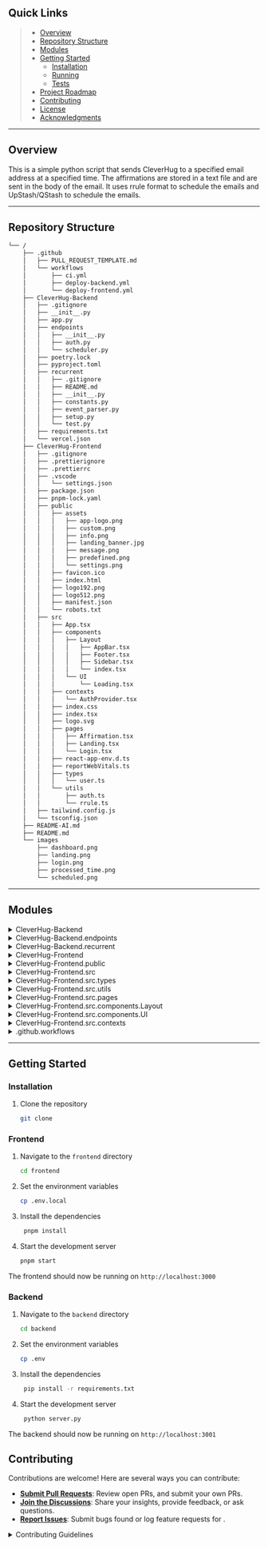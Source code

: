 ## Quick Links

> - [ Overview](#-overview)
> - [ Repository Structure](#-repository-structure)
> - [ Modules](#-modules)
> - [ Getting Started](#-getting-started)
>   - [ Installation](#-installation)
>   - [ Running ](#-running-)
>   - [ Tests](#-tests)
> - [ Project Roadmap](#-project-roadmap)
> - [ Contributing](#-contributing)
> - [ License](#-license)
> - [ Acknowledgments](#-acknowledgments)

---

## Overview

This is a simple python script that sends CleverHug to a specified email address at a specified time. The affirmations are stored in a text file and are sent in the body of the email. It uses rrule format to schedule the emails and UpStash/QStash to schedule the emails.

---

## Repository Structure

```sh
└── /
    ├── .github
    │   ├── PULL_REQUEST_TEMPLATE.md
    │   └── workflows
    │       ├── ci.yml
    │       ├── deploy-backend.yml
    │       └── deploy-frontend.yml
    ├── CleverHug-Backend
    │   ├── .gitignore
    │   ├── __init__.py
    │   ├── app.py
    │   ├── endpoints
    │   │   ├── __init__.py
    │   │   ├── auth.py
    │   │   └── scheduler.py
    │   ├── poetry.lock
    │   ├── pyproject.toml
    │   ├── recurrent
    │   │   ├── .gitignore
    │   │   ├── README.md
    │   │   ├── __init__.py
    │   │   ├── constants.py
    │   │   ├── event_parser.py
    │   │   ├── setup.py
    │   │   └── test.py
    │   ├── requirements.txt
    │   └── vercel.json
    ├── CleverHug-Frontend
    │   ├── .gitignore
    │   ├── .prettierignore
    │   ├── .prettierrc
    │   ├── .vscode
    │   │   └── settings.json
    │   ├── package.json
    │   ├── pnpm-lock.yaml
    │   ├── public
    │   │   ├── assets
    │   │   │   ├── app-logo.png
    │   │   │   ├── custom.png
    │   │   │   ├── info.png
    │   │   │   ├── landing_banner.jpg
    │   │   │   ├── message.png
    │   │   │   ├── predefined.png
    │   │   │   └── settings.png
    │   │   ├── favicon.ico
    │   │   ├── index.html
    │   │   ├── logo192.png
    │   │   ├── logo512.png
    │   │   ├── manifest.json
    │   │   └── robots.txt
    │   ├── src
    │   │   ├── App.tsx
    │   │   ├── components
    │   │   │   ├── Layout
    │   │   │   │   ├── AppBar.tsx
    │   │   │   │   ├── Footer.tsx
    │   │   │   │   ├── Sidebar.tsx
    │   │   │   │   └── index.tsx
    │   │   │   └── UI
    │   │   │       └── Loading.tsx
    │   │   ├── contexts
    │   │   │   └── AuthProvider.tsx
    │   │   ├── index.css
    │   │   ├── index.tsx
    │   │   ├── logo.svg
    │   │   ├── pages
    │   │   │   ├── Affirmation.tsx
    │   │   │   ├── Landing.tsx
    │   │   │   └── Login.tsx
    │   │   ├── react-app-env.d.ts
    │   │   ├── reportWebVitals.ts
    │   │   ├── types
    │   │   │   └── user.ts
    │   │   └── utils
    │   │       ├── auth.ts
    │   │       └── rrule.ts
    │   ├── tailwind.config.js
    │   └── tsconfig.json
    ├── README-AI.md
    ├── README.md
    └── images
        ├── dashboard.png
        ├── landing.png
        ├── login.png
        ├── processed_time.png
        └── scheduled.png
```

---

## Modules

<details closed><summary>CleverHug-Backend</summary>

| File                                                                                                     | Summary                                                      |
| -------------------------------------------------------------------------------------------------------- | ------------------------------------------------------------ |
| [poetry.lock](https://github.com/pratyush1712/cleverHug/blob/master/CleverHug-Backend/poetry.lock)       | HTTP error 401 for prompt `CleverHug-Backend/poetry.lock`    |
| [pyproject.toml](https://github.com/pratyush1712/cleverHug/blob/master/CleverHug-Backend/pyproject.toml) | HTTP error 401 for prompt `CleverHug-Backend/pyproject.toml` |
| [app.py](https://github.com/pratyush1712/cleverHug/blob/master/CleverHug-Backend/app.py)                 | HTTP error 401 for prompt `CleverHug-Backend/app.py`         |
| [vercel.json](https://github.com/pratyush1712/cleverHug/blob/master/CleverHug-Backend/vercel.json)       | HTTP error 401 for prompt `CleverHug-Backend/vercel.json`    |

</details>

<details closed><summary>CleverHug-Backend.endpoints</summary>

| File                                                                                                           | Summary                                                              |
| -------------------------------------------------------------------------------------------------------------- | -------------------------------------------------------------------- |
| [scheduler.py](https://github.com/pratyush1712/cleverHug/blob/master/CleverHug-Backend/endpoints/scheduler.py) | HTTP error 401 for prompt `CleverHug-Backend/endpoints/scheduler.py` |
| [auth.py](https://github.com/pratyush1712/cleverHug/blob/master/CleverHug-Backend/endpoints/auth.py)           | HTTP error 401 for prompt `CleverHug-Backend/endpoints/auth.py`      |

</details>

<details closed><summary>CleverHug-Backend.recurrent</summary>

| File                                                                                                                 | Summary                                                                 |
| -------------------------------------------------------------------------------------------------------------------- | ----------------------------------------------------------------------- |
| [setup.py](https://github.com/pratyush1712/cleverHug/blob/master/CleverHug-Backend/recurrent/setup.py)               | HTTP error 401 for prompt `CleverHug-Backend/recurrent/setup.py`        |
| [event_parser.py](https://github.com/pratyush1712/cleverHug/blob/master/CleverHug-Backend/recurrent/event_parser.py) | HTTP error 401 for prompt `CleverHug-Backend/recurrent/event_parser.py` |
| [constants.py](https://github.com/pratyush1712/cleverHug/blob/master/CleverHug-Backend/recurrent/constants.py)       | HTTP error 401 for prompt `CleverHug-Backend/recurrent/constants.py`    |
| [test.py](https://github.com/pratyush1712/cleverHug/blob/master/CleverHug-Backend/recurrent/test.py)                 | HTTP error 401 for prompt `CleverHug-Backend/recurrent/test.py`         |

</details>

<details closed><summary>CleverHug-Frontend</summary>

| File                                                                                                              | Summary                                                           |
| ----------------------------------------------------------------------------------------------------------------- | ----------------------------------------------------------------- |
| [.prettierignore](https://github.com/pratyush1712/cleverHug/blob/master/CleverHug-Frontend/.prettierignore)       | HTTP error 401 for prompt `CleverHug-Frontend/.prettierignore`    |
| [tsconfig.json](https://github.com/pratyush1712/cleverHug/blob/master/CleverHug-Frontend/tsconfig.json)           | HTTP error 401 for prompt `CleverHug-Frontend/tsconfig.json`      |
| [package.json](https://github.com/pratyush1712/cleverHug/blob/master/CleverHug-Frontend/package.json)             | HTTP error 401 for prompt `CleverHug-Frontend/package.json`       |
| [tailwind.config.js](https://github.com/pratyush1712/cleverHug/blob/master/CleverHug-Frontend/tailwind.config.js) | HTTP error 401 for prompt `CleverHug-Frontend/tailwind.config.js` |
| [pnpm-lock.yaml](https://github.com/pratyush1712/cleverHug/blob/master/CleverHug-Frontend/pnpm-lock.yaml)         | HTTP error 401 for prompt `CleverHug-Frontend/pnpm-lock.yaml`     |

</details>

<details closed><summary>CleverHug-Frontend.public</summary>

| File                                                                                                           | Summary                                                             |
| -------------------------------------------------------------------------------------------------------------- | ------------------------------------------------------------------- |
| [index.html](https://github.com/pratyush1712/cleverHug/blob/master/CleverHug-Frontend/public/index.html)       | HTTP error 401 for prompt `CleverHug-Frontend/public/index.html`    |
| [manifest.json](https://github.com/pratyush1712/cleverHug/blob/master/CleverHug-Frontend/public/manifest.json) | HTTP error 401 for prompt `CleverHug-Frontend/public/manifest.json` |
| [robots.txt](https://github.com/pratyush1712/cleverHug/blob/master/CleverHug-Frontend/public/robots.txt)       | HTTP error 401 for prompt `CleverHug-Frontend/public/robots.txt`    |

</details>

<details closed><summary>CleverHug-Frontend.src</summary>

| File                                                                                                                  | Summary                                                               |
| --------------------------------------------------------------------------------------------------------------------- | --------------------------------------------------------------------- |
| [react-app-env.d.ts](https://github.com/pratyush1712/cleverHug/blob/master/CleverHug-Frontend/src/react-app-env.d.ts) | HTTP error 401 for prompt `CleverHug-Frontend/src/react-app-env.d.ts` |
| [index.tsx](https://github.com/pratyush1712/cleverHug/blob/master/CleverHug-Frontend/src/index.tsx)                   | HTTP error 401 for prompt `CleverHug-Frontend/src/index.tsx`          |
| [App.tsx](https://github.com/pratyush1712/cleverHug/blob/master/CleverHug-Frontend/src/App.tsx)                       | HTTP error 401 for prompt `CleverHug-Frontend/src/App.tsx`            |
| [index.css](https://github.com/pratyush1712/cleverHug/blob/master/CleverHug-Frontend/src/index.css)                   | HTTP error 401 for prompt `CleverHug-Frontend/src/index.css`          |
| [reportWebVitals.ts](https://github.com/pratyush1712/cleverHug/blob/master/CleverHug-Frontend/src/reportWebVitals.ts) | HTTP error 401 for prompt `CleverHug-Frontend/src/reportWebVitals.ts` |

</details>

<details closed><summary>CleverHug-Frontend.src.types</summary>

| File                                                                                                  | Summary                                                          |
| ----------------------------------------------------------------------------------------------------- | ---------------------------------------------------------------- |
| [user.ts](https://github.com/pratyush1712/cleverHug/blob/master/CleverHug-Frontend/src/types/user.ts) | HTTP error 401 for prompt `CleverHug-Frontend/src/types/user.ts` |

</details>

<details closed><summary>CleverHug-Frontend.src.utils</summary>

| File                                                                                                    | Summary                                                           |
| ------------------------------------------------------------------------------------------------------- | ----------------------------------------------------------------- |
| [rrule.ts](https://github.com/pratyush1712/cleverHug/blob/master/CleverHug-Frontend/src/utils/rrule.ts) | HTTP error 401 for prompt `CleverHug-Frontend/src/utils/rrule.ts` |
| [auth.ts](https://github.com/pratyush1712/cleverHug/blob/master/CleverHug-Frontend/src/utils/auth.ts)   | HTTP error 401 for prompt `CleverHug-Frontend/src/utils/auth.ts`  |

</details>

<details closed><summary>CleverHug-Frontend.src.pages</summary>

| File                                                                                                                  | Summary                                                                  |
| --------------------------------------------------------------------------------------------------------------------- | ------------------------------------------------------------------------ |
| [Landing.tsx](https://github.com/pratyush1712/cleverHug/blob/master/CleverHug-Frontend/src/pages/Landing.tsx)         | HTTP error 401 for prompt `CleverHug-Frontend/src/pages/Landing.tsx`     |
| [Affirmation.tsx](https://github.com/pratyush1712/cleverHug/blob/master/CleverHug-Frontend/src/pages/Affirmation.tsx) | HTTP error 401 for prompt `CleverHug-Frontend/src/pages/Affirmation.tsx` |
| [Login.tsx](https://github.com/pratyush1712/cleverHug/blob/master/CleverHug-Frontend/src/pages/Login.tsx)             | HTTP error 401 for prompt `CleverHug-Frontend/src/pages/Login.tsx`       |

</details>

<details closed><summary>CleverHug-Frontend.src.components.Layout</summary>

| File                                                                                                                      | Summary                                                                          |
| ------------------------------------------------------------------------------------------------------------------------- | -------------------------------------------------------------------------------- |
| [Footer.tsx](https://github.com/pratyush1712/cleverHug/blob/master/CleverHug-Frontend/src/components/Layout/Footer.tsx)   | HTTP error 401 for prompt `CleverHug-Frontend/src/components/Layout/Footer.tsx`  |
| [index.tsx](https://github.com/pratyush1712/cleverHug/blob/master/CleverHug-Frontend/src/components/Layout/index.tsx)     | HTTP error 401 for prompt `CleverHug-Frontend/src/components/Layout/index.tsx`   |
| [AppBar.tsx](https://github.com/pratyush1712/cleverHug/blob/master/CleverHug-Frontend/src/components/Layout/AppBar.tsx)   | HTTP error 401 for prompt `CleverHug-Frontend/src/components/Layout/AppBar.tsx`  |
| [Sidebar.tsx](https://github.com/pratyush1712/cleverHug/blob/master/CleverHug-Frontend/src/components/Layout/Sidebar.tsx) | HTTP error 401 for prompt `CleverHug-Frontend/src/components/Layout/Sidebar.tsx` |

</details>

<details closed><summary>CleverHug-Frontend.src.components.UI</summary>

| File                                                                                                                  | Summary                                                                      |
| --------------------------------------------------------------------------------------------------------------------- | ---------------------------------------------------------------------------- |
| [Loading.tsx](https://github.com/pratyush1712/cleverHug/blob/master/CleverHug-Frontend/src/components/UI/Loading.tsx) | HTTP error 401 for prompt `CleverHug-Frontend/src/components/UI/Loading.tsx` |

</details>

<details closed><summary>CleverHug-Frontend.src.contexts</summary>

| File                                                                                                                       | Summary                                                                      |
| -------------------------------------------------------------------------------------------------------------------------- | ---------------------------------------------------------------------------- |
| [AuthProvider.tsx](https://github.com/pratyush1712/cleverHug/blob/master/CleverHug-Frontend/src/contexts/AuthProvider.tsx) | HTTP error 401 for prompt `CleverHug-Frontend/src/contexts/AuthProvider.tsx` |

</details>

<details closed><summary>.github.workflows</summary>

| File                                                                                                               | Summary                                                           |
| ------------------------------------------------------------------------------------------------------------------ | ----------------------------------------------------------------- |
| [deploy-frontend.yml](https://github.com/pratyush1712/cleverHug/blob/master/.github/workflows/deploy-frontend.yml) | HTTP error 401 for prompt `.github/workflows/deploy-frontend.yml` |
| [ci.yml](https://github.com/pratyush1712/cleverHug/blob/master/.github/workflows/ci.yml)                           | HTTP error 401 for prompt `.github/workflows/ci.yml`              |
| [deploy-backend.yml](https://github.com/pratyush1712/cleverHug/blob/master/.github/workflows/deploy-backend.yml)   | HTTP error 401 for prompt `.github/workflows/deploy-backend.yml`  |

</details>

---

## Getting Started

### Installation

1. Clone the repository

   ```bash
   git clone
   ```

### Frontend

1. Navigate to the `frontend` directory

   ```bash
   cd frontend
   ```

2. Set the environment variables

   ```bash
   cp .env.local
   ```

3. Install the dependencies

   ```bash
    pnpm install
   ```

4. Start the development server
   ```bash
   pnpm start
   ```

The frontend should now be running on `http://localhost:3000`

### Backend

1. Navigate to the `backend` directory

   ```bash
   cd backend

   ```

2. Set the environment variables

   ```bash
   cp .env
   ```

3. Install the dependencies

   ```bash
    pip install -r requirements.txt
   ```

4. Start the development server
   ```bash
    python server.py
   ```

The backend should now be running on `http://localhost:3001`

## Contributing

Contributions are welcome! Here are several ways you can contribute:

- **[Submit Pull Requests](https://github.com/pratyush1712/cleverHug/blob/main/CONTRIBUTING.md)**: Review open PRs, and submit your own PRs.
- **[Join the Discussions](https://github.com/pratyush1712/cleverHug/discussions)**: Share your insights, provide feedback, or ask questions.
- **[Report Issues](https://github.com/pratyush1712/cleverHug/issues)**: Submit bugs found or log feature requests for .

<details closed>
    <summary>Contributing Guidelines</summary>

1. **Fork the Repository**: Start by forking the project repository to your GitHub account.
2. **Clone Locally**: Clone the forked repository to your local machine using a Git client.
   ```sh
   git clone https://github.com/pratyush1712/cleverHug/
   ```
3. **Create a New Branch**: Always work on a new branch, giving it a descriptive name.
   ```sh
   git checkout -b new-feature-x
   ```
4. **Make Your Changes**: Develop and test your changes locally.
5. **Commit Your Changes**: Commit with a clear message describing your updates.
   ```sh
   git commit -m 'Implemented new feature x.'
   ```
6. **Push to GitHub**: Push the changes to your forked repository.
   ```sh
   git push origin new-feature-x
   ```
7. **Submit a Pull Request**: Create a PR against the original project repository. Clearly describe the changes and their motivations.

Once your PR is reviewed and approved, it will be merged into the main branch.

</details>
